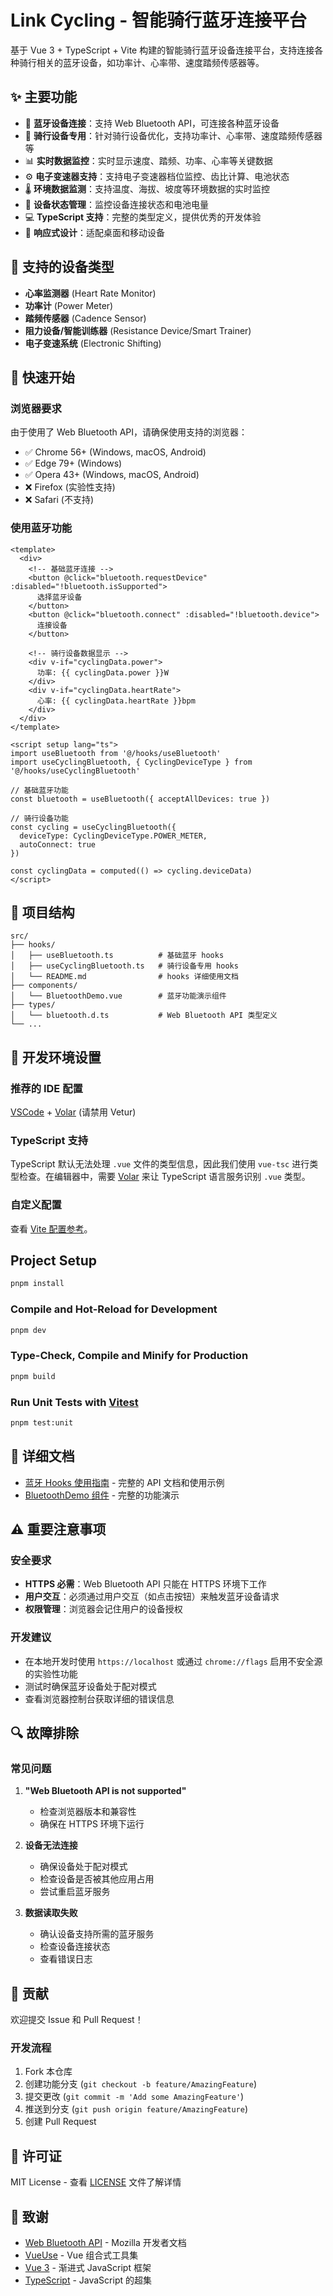 # Link Cycling - 智能骑行蓝牙连接平台

基于 Vue 3 + TypeScript + Vite 构建的智能骑行蓝牙设备连接平台，支持连接各种骑行相关的蓝牙设备，如功率计、心率带、速度踏频传感器等。

## ✨ 主要功能

- 🔗 **蓝牙设备连接**：支持 Web Bluetooth API，可连接各种蓝牙设备
- 🚴 **骑行设备专用**：针对骑行设备优化，支持功率计、心率带、速度踏频传感器等
- 📊 **实时数据监控**：实时显示速度、踏频、功率、心率等关键数据
- ⚙️ **电子变速器支持**：支持电子变速器档位监控、齿比计算、电池状态
- 🌡️ **环境数据监测**：支持温度、海拔、坡度等环境数据的实时监控
- 🔋 **设备状态管理**：监控设备连接状态和电池电量
- 💻 **TypeScript 支持**：完整的类型定义，提供优秀的开发体验
- 📱 **响应式设计**：适配桌面和移动设备

## 🎯 支持的设备类型

- **心率监测器** (Heart Rate Monitor)
- **功率计** (Power Meter)
- **踏频传感器** (Cadence Sensor)
- **阻力设备/智能训练器** (Resistance Device/Smart Trainer)
- **电子变速系统** (Electronic Shifting)

## 🚀 快速开始

### 浏览器要求

由于使用了 Web Bluetooth API，请确保使用支持的浏览器：
- ✅ Chrome 56+ (Windows, macOS, Android)
- ✅ Edge 79+ (Windows)
- ✅ Opera 43+ (Windows, macOS, Android)
- ❌ Firefox (实验性支持)
- ❌ Safari (不支持)

### 使用蓝牙功能

```vue
<template>
  <div>
    <!-- 基础蓝牙连接 -->
    <button @click="bluetooth.requestDevice" :disabled="!bluetooth.isSupported">
      选择蓝牙设备
    </button>
    <button @click="bluetooth.connect" :disabled="!bluetooth.device">
      连接设备
    </button>
    
    <!-- 骑行设备数据显示 -->
    <div v-if="cyclingData.power">
      功率: {{ cyclingData.power }}W
    </div>
    <div v-if="cyclingData.heartRate">
      心率: {{ cyclingData.heartRate }}bpm
    </div>
  </div>
</template>

<script setup lang="ts">
import useBluetooth from '@/hooks/useBluetooth'
import useCyclingBluetooth, { CyclingDeviceType } from '@/hooks/useCyclingBluetooth'

// 基础蓝牙功能
const bluetooth = useBluetooth({ acceptAllDevices: true })

// 骑行设备功能
const cycling = useCyclingBluetooth({
  deviceType: CyclingDeviceType.POWER_METER,
  autoConnect: true
})

const cyclingData = computed(() => cycling.deviceData)
</script>
```

## 📁 项目结构

```
src/
├── hooks/
│   ├── useBluetooth.ts          # 基础蓝牙 hooks
│   ├── useCyclingBluetooth.ts   # 骑行设备专用 hooks
│   └── README.md                # hooks 详细使用文档
├── components/
│   └── BluetoothDemo.vue        # 蓝牙功能演示组件
├── types/
│   └── bluetooth.d.ts           # Web Bluetooth API 类型定义
└── ...
```

## 🔧 开发环境设置

### 推荐的 IDE 配置

[VSCode](https://code.visualstudio.com/) + [Volar](https://marketplace.visualstudio.com/items?itemName=Vue.volar) (请禁用 Vetur)

### TypeScript 支持

TypeScript 默认无法处理 `.vue` 文件的类型信息，因此我们使用 `vue-tsc` 进行类型检查。在编辑器中，需要 [Volar](https://marketplace.visualstudio.com/items?itemName=Vue.volar) 来让 TypeScript 语言服务识别 `.vue` 类型。

### 自定义配置

查看 [Vite 配置参考](https://vite.dev/config/)。

## Project Setup

```sh
pnpm install
```

### Compile and Hot-Reload for Development

```sh
pnpm dev
```

### Type-Check, Compile and Minify for Production

```sh
pnpm build
```

### Run Unit Tests with [Vitest](https://vitest.dev/)

```sh
pnpm test:unit
```

## 📖 详细文档

- [蓝牙 Hooks 使用指南](src/hooks/README.md) - 完整的 API 文档和使用示例
- [BluetoothDemo 组件](src/components/BluetoothDemo.vue) - 完整的功能演示

## ⚠️ 重要注意事项

### 安全要求
- **HTTPS 必需**：Web Bluetooth API 只能在 HTTPS 环境下工作
- **用户交互**：必须通过用户交互（如点击按钮）来触发蓝牙设备请求
- **权限管理**：浏览器会记住用户的设备授权

### 开发建议
- 在本地开发时使用 `https://localhost` 或通过 `chrome://flags` 启用不安全源的实验性功能
- 测试时确保蓝牙设备处于配对模式
- 查看浏览器控制台获取详细的错误信息

## 🔍 故障排除

### 常见问题

1. **"Web Bluetooth API is not supported"**
   - 检查浏览器版本和兼容性
   - 确保在 HTTPS 环境下运行

2. **设备无法连接**
   - 确保设备处于配对模式
   - 检查设备是否被其他应用占用
   - 尝试重启蓝牙服务

3. **数据读取失败**
   - 确认设备支持所需的蓝牙服务
   - 检查设备连接状态
   - 查看错误日志

## 🤝 贡献

欢迎提交 Issue 和 Pull Request！

### 开发流程
1. Fork 本仓库
2. 创建功能分支 (`git checkout -b feature/AmazingFeature`)
3. 提交更改 (`git commit -m 'Add some AmazingFeature'`)
4. 推送到分支 (`git push origin feature/AmazingFeature`)
5. 创建 Pull Request

## 📄 许可证

MIT License - 查看 [LICENSE](LICENSE) 文件了解详情

## 🙏 致谢

- [Web Bluetooth API](https://developer.mozilla.org/en-US/docs/Web/API/Web_Bluetooth_API) - Mozilla 开发者文档
- [VueUse](https://vueuse.org/) - Vue 组合式工具集
- [Vue 3](https://vuejs.org/) - 渐进式 JavaScript 框架
- [TypeScript](https://www.typescriptlang.org/) - JavaScript 的超集
